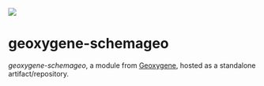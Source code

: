 [![](https://jitpack.io/v/GeOxygene/geoxygene-schemageo.svg)](https://jitpack.io/#GeOxygene/geoxygene-schemageo)

# geoxygene-schemageo

_geoxygene-schemageo_, a module from [Geoxygene](https://github.com/IGNF/geoxygene), hosted as a standalone artifact/repository.
